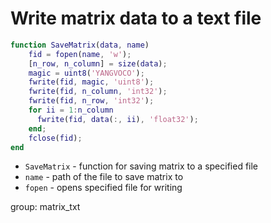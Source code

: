 # Write matrix data to a text file

```matlab
function SaveMatrix(data, name)
    fid = fopen(name, 'w');
    [n_row, n_column] = size(data);
    magic = uint8('YANGVOCO');
    fwrite(fid, magic, 'uint8');
    fwrite(fid, n_column, 'int32');
    fwrite(fid, n_row, 'int32');
    for ii = 1:n_column
      fwrite(fid, data(:, ii), 'float32');
    end;
    fclose(fid);
end
```

- `SaveMatrix` - function for saving matrix to a specified file
- `name` - path of the file to save matrix to
- `fopen` - opens specified file for writing

group: matrix_txt



